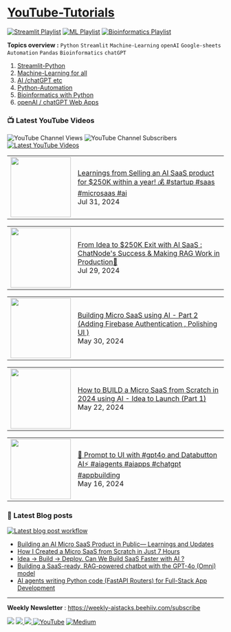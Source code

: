 # [YouTube-Tutorials](https://www.youtube.com/c/Avra_b) 

[![Streamlit Playlist](https://github.com/avrabyt/YouTube-Tutorials/actions/workflows/Streamlit-workflow.yml/badge.svg)](https://github.com/avrabyt/YouTube-Tutorials/actions/workflows/Streamlit-workflow.yml)
[![ML Playlist](https://github.com/avrabyt/YouTube-Tutorials/actions/workflows/ml-automation.yml/badge.svg)](https://github.com/avrabyt/YouTube-Tutorials/actions/workflows/ml-automation.yml)
[![Bioinformatics Playlist](https://github.com/avrabyt/YouTube-Tutorials/actions/workflows/bioinfo-workflow.yml/badge.svg)](https://github.com/avrabyt/YouTube-Tutorials/actions/workflows/bioinfo-workflow.yml)

**Topics overview :**  `Python` `Streamlit` `Machine-Learning` `openAI` `Google-sheets` `Automation` `Pandas` `Bioinformatics` `chatGPT`

1. [Streamlit-Python](https://github.com/avrabyt/YouTube-Tutorials/tree/main/Streamlit-Python)
2. [Machine-Learning for all](https://github.com/avrabyt/YouTube-Tutorials/tree/main/Machine-Learning%20for%20all)
3. [AI /chatGPT etc](https://github.com/avrabyt/YouTube-Tutorials/tree/main/Machine-Learning%20for%20all)
4. [Python-Automation](https://github.com/avrabyt/YouTube-Tutorials/tree/main/Python-Automation)
5. [Bioinformatics with Python](https://github.com/avrabyt/YouTube-Tutorials/tree/main/Bioinformatics%20with%20Python)
6. [openAI / chatGPT Web Apps](https://github.com/avrabyt/Holiday-coding-session/tree/5af12fbdc474b07f70397390e5040096b92814d2)


### 📺 Latest YouTube Videos
![YouTube Channel Views](https://img.shields.io/youtube/channel/views/UCDMP6ATYKNXMvn2ok1gfM7Q?style=plastic)
![YouTube Channel Subscribers](https://img.shields.io/youtube/channel/subscribers/UCDMP6ATYKNXMvn2ok1gfM7Q?style=plastic)
[![Latest YouTube Videos](https://github.com/avrabyt/YouTube-Tutorials/actions/workflows/Youtube-workflow.yml/badge.svg)](https://github.com/avrabyt/YouTube-Tutorials/actions/workflows/Youtube-workflow.yml)


<!-- YOUTUBE:START --><table><tr><td><a href="https://www.youtube.com/watch?v=WfJeBvIkSoU"><img width="140px" src="https://i.ytimg.com/vi/WfJeBvIkSoU/mqdefault.jpg"></a></td>
<td><a href="https://www.youtube.com/watch?v=WfJeBvIkSoU">Learnings from Selling an AI SaaS product for $250K within a year! 💰 #startup #saas #microsaas #ai</a><br/>Jul 31, 2024</td></tr></table>
<table><tr><td><a href="https://www.youtube.com/watch?v=RHk3RpQamX8"><img width="140px" src="https://i.ytimg.com/vi/RHk3RpQamX8/mqdefault.jpg"></a></td>
<td><a href="https://www.youtube.com/watch?v=RHk3RpQamX8">From Idea to $250K Exit with AI SaaS : ChatNode&#39;s Success &amp; Making RAG Work in Production🚀</a><br/>Jul 29, 2024</td></tr></table>
<table><tr><td><a href="https://www.youtube.com/watch?v=g-6nihTmeeQ"><img width="140px" src="https://i.ytimg.com/vi/g-6nihTmeeQ/mqdefault.jpg"></a></td>
<td><a href="https://www.youtube.com/watch?v=g-6nihTmeeQ">Building Micro SaaS using AI - Part 2 &lpar;Adding Firebase Authentication , Polishing UI &rpar;</a><br/>May 30, 2024</td></tr></table>
<table><tr><td><a href="https://www.youtube.com/watch?v=HRD-zG-Dwwc"><img width="140px" src="https://i.ytimg.com/vi/HRD-zG-Dwwc/mqdefault.jpg"></a></td>
<td><a href="https://www.youtube.com/watch?v=HRD-zG-Dwwc">How to BUILD a Micro SaaS from Scratch in 2024 using AI - Idea to Launch &lpar;Part 1&rpar;</a><br/>May 22, 2024</td></tr></table>
<table><tr><td><a href="https://www.youtube.com/watch?v=zT3pa6zVyD4"><img width="140px" src="https://i.ytimg.com/vi/zT3pa6zVyD4/mqdefault.jpg"></a></td>
<td><a href="https://www.youtube.com/watch?v=zT3pa6zVyD4">🤯 Prompt to UI with #gpt4o  and Databutton AI⚡️ #aiagents #aiapps  #chatgpt #appbuilding</a><br/>May 16, 2024</td></tr></table>
<!-- YOUTUBE:END -->



### 📑 Latest Blog posts
[![Latest blog post workflow](https://github.com/avrabyt/YouTube-Tutorials/actions/workflows/blog-post-workflow.yml/badge.svg?branch=main)](https://github.com/avrabyt/YouTube-Tutorials/actions/workflows/blog-post-workflow.yml)

<!-- BLOG-POST-LIST:START -->
- [Building an AI Micro SaaS Product in Public— Learnings and Updates](https://medium.com/@avra42/building-an-ai-micro-saas-product-in-public-learnings-and-updates-80284ed24344?source=rss-bf79cad6afa1------2)
- [How I Created a Micro SaaS from Scratch in Just 7 Hours](https://medium.com/databutton/how-i-created-a-micro-saas-from-scratch-in-just-7-hours-fc0a8e457247?source=rss-bf79cad6afa1------2)
- [Idea → Build → Deploy. Can We Build SaaS Faster with AI ?](https://medium.com/@avra42/idea-build-deploy-can-we-build-saas-faster-with-ai-2cdaf3d36c3c?source=rss-bf79cad6afa1------2)
- [Building a SaaS-ready, RAG-powered chatbot with the GPT-4o &lpar;Omni&rpar; model](https://medium.com/@avra42/building-a-saas-ready-rag-powered-chatbot-with-the-gpt-4o-omni-model-00931fb8a22b?source=rss-bf79cad6afa1------2)
- [AI agents writing Python code &lpar;FastAPI Routers&rpar; for Full-Stack App Development](https://medium.com/databutton/ai-agents-writing-python-code-fastapi-routers-for-full-stack-app-development-76379ee1fc23?source=rss-bf79cad6afa1------2)
<!-- BLOG-POST-LIST:END -->
-----
**Weekly Newsletter** : https://weekly-aistacks.beehiiv.com/subscribe

<a href="https://www.buymeacoffee.com/AvraCodes" target="_blank"><img src="https://img.shields.io/badge/Buy_Me_A_Coffee-FFDD00?style=for-the-badge&logo=buy-me-a-coffee&logoColor=black" ></a>
<a href='https://ko-fi.com/avrabyt' target='_blank'><img src='https://img.shields.io/badge/Ko--fi-F16061?style=for-the-badge&logo=ko-fi&logoColor=white'> </a>
<a href='https://www.patreon.com/user?u=82100262'><img src='https://img.shields.io/badge/Patreon-F96854?style=for-the-badge&logo=patreon&logoColor=white'> </a>
[![YouTube](https://img.shields.io/badge/YouTube-%23FF0000.svg?style=for-the-badge&logo=YouTube&logoColor=white)](https://www.youtube.com/c/Avra_b)
[![Medium](https://img.shields.io/badge/Medium-12100E?style=for-the-badge&logo=medium&logoColor=white)](https://medium.com/@avra42)
